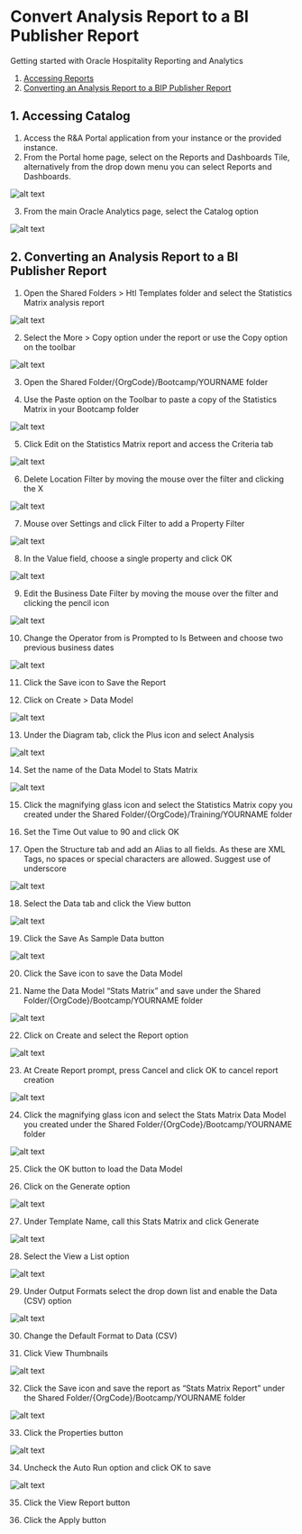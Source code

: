 # Convert Analysis Report to a BI Publisher Report

Getting started with Oracle Hospitality Reporting and Analytics

1. [Accessing Reports](#1-accessing-catalog)
2. [Converting an Analysis Report to a BIP Publisher Report](#2-converting-an-analysis-report-to-a-bi-publisher-report)

## 1. Accessing Catalog

1. Access the R&A Portal application from your instance or the provided instance.
2. From the Portal home page, select on the Reports and Dashboards Tile, alternatively from the drop down menu you can select Reports and Dashboards.

![alt text](images/rna-portal.png "R&A Portal Landing Page")

3. From the main Oracle Analytics page, select the Catalog option

![alt text](images/access-catalog.png "Accessing the Catalog")

## 2. Converting an Analysis Report to a BI Publisher Report

1. Open the Shared Folders > Htl Templates folder and select the Statistics Matrix analysis report

![alt text](images/statistics-matrix-htl-templates.png "Statistics Matrix Analysis Report")

2. Select the More > Copy option under the report or use the Copy option on the toolbar

![alt text](images/copy-analysis-report.png "Copy Statistics Matrix Analysis Report")

3. Open the Shared Folder/{OrgCode}/Bootcamp/YOURNAME folder

4.	Use the Paste option on the Toolbar to paste a copy of the Statistics Matrix in your Bootcamp folder

![alt text](images/paste-analysis-report.png "Paste Statistics Matrix Analysis Report")

5.	Click Edit on the Statistics Matrix report and access the Criteria tab

![alt text](images/criteria-tab-stats-matrix-report.png "Access Criteria Tab on Statistics Matrix Report")

6.	Delete Location Filter by moving the mouse over the filter and clicking the X

![alt text](images/delete-location-filter.png "Delete Location Filter")

7.	Mouse over Settings and click Filter to add a Property Filter 

![alt text](images/stats-report-add-property-filter.png "Add Property Filter")

8.	In the Value field, choose a single property and click OK

![alt text](images/stats-report-select-property.png "Select Property for filter")

9.	Edit the Business Date Filter by moving the mouse over the filter and clicking the pencil icon

![alt text](images/edit-business-date-stats-report.png "Select Business Date")

10. Change the Operator from is Prompted to Is Between and choose two previous business dates

![alt text](images/change-operator-stats-report.png "Change Business Date Operator on the Report")

11. Click the Save icon to Save the Report

12. Click on Create > Data Model

![alt text](images/create-data-model.png "Create Data Model")

13. Under the Diagram tab, click the Plus icon and select Analysis

![alt text](images/data-model-select-analysis.png "Select Analysis Diagram for Data Model")

14. Set the name of the Data Model to Stats Matrix

![alt text](images/select-name-data-model.png "Define name to save the Data Model")

15. Click the magnifying glass icon and select the Statistics Matrix copy you created under the Shared Folder/{OrgCode}/Training/YOURNAME folder

16. Set the Time Out value to 90 and click OK

17. Open the Structure tab and add an Alias to all fields. As these are XML Tags, no spaces or special characters are allowed. Suggest use of underscore

![alt text](images/structure-data-sets-data-model.png "Add Alias to fields in Structure of Data Model")

18. Select the Data tab and click the View button

![alt text](images/view-data-from-data-model.png "View Data of Data Model")

19. Click the Save As Sample Data button

![alt text](images/save-as-sample-data-dm.png "Save as Sample Data for Data Model")

20. Click the Save icon to save the Data Model

21. Name the Data Model “Stats Matrix” and save under the Shared Folder/{OrgCode}/Bootcamp/YOURNAME folder

![alt text](images/save-new-data-model.png "Save new Data Model in Shared Folders")

22. Click on Create and select the Report option

![alt text](images/select-create-report-option.png "Create new Report")

23. At Create Report prompt, press Cancel and click OK to cancel report creation

![alt text](images/use-data-model-create-report.png "Select Data Model to Create new Report")

24. Click the magnifying glass icon and select the Stats Matrix Data Model you created under the Shared Folder/{OrgCode}/Bootcamp/YOURNAME folder

![alt text](images/save-new-dm-report-into-shared-folder.png "Save new Data Model Report in Shared Folder")

25. Click the OK button to load the Data Model

26. Click on the Generate option

![alt text](images/generate-rtf-layout-dm.png "Generate RTF Layout based on Selected Data Model")

27. Under Template Name, call this Stats Matrix and click Generate

![alt text](images/generate-layout-dm.png "Auto Generate Layout")

28. Select the View a List option

![alt text](images/view-list-layout-dm.png "View a List")

29. Under Output Formats select the drop down list and enable the Data (CSV) option

![alt text](images/select-csv-output-dm.png "Select CSV output for Data Model")

30. Change the Default Format to Data (CSV)

31. Click View Thumbnails

![alt text](images/view-thumbnails-dm.png "View Thumbnail of Data Modell")

32. Click the Save icon and save the report as “Stats Matrix Report” under the Shared Folder/{OrgCode}/Bootcamp/YOURNAME folder

![alt text](images/save-stats-report-as-dm-shared-folder.png "View Thumbnail of Data Model")

33. Click the Properties button

![alt text](images/view-dm-properties.png "View Properties of Data Model")

34. Uncheck the Auto Run option and click OK to save

![alt text](images/uncheck-auto-run-option-dm.png "Uncheck Auto Run Option from Data Model")

35. Click the View Report button

36. Click the Apply button
